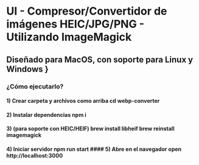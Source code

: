 # UI - Compresor/Convertidor de imágenes HEIC/JPG/PNG - Utilizando ImageMagick
## Diseñado para MacOS, con soporte para Linux y Windows }
### ¿Cómo ejecutarlo?
#### 1) Crear carpeta y archivos como arriba cd webp-converter
#### 2) Instalar dependencias npm i
#### 3) (para soporte con HEIC/HEIF) brew install libheif brew reinstall imagemagick
#### 4) Iniciar servidor npm run start #### 5) Abre en el navegador open http://localhost:3000
